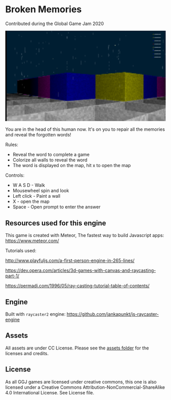 # Broken Memories

Contributed during the Global Game Jam 2020

![Screenshot](./screenshot.png)

 <p>You are in the head of this human now. It's on you to repair all the memories and reveal the
                        forgotten words!</p>
                        
<p>Rules:</p>
<ul>
    <li>Reveal the word to complete a game</li>
    <li>Colorize all walls to reveal the word</li>
    <li>The word is displayed on the map, hit x to open the map</li>
</ul>

<p>Controls:</p>
<ul>
    <li>W A S D - Walk</li>
    <li>Mousewheel spin and look</li>
    <li>Left click - Paint a wall</li>
    <li>X - open the map</li>
    <li>Space - Open prompt to enter the answer</li>
</ul>

## Resources used for this engine

This game is created with Meteor, The fastest way to build Javascript apps: https://www.meteor.com/

Tutorials used:

http://www.playfuljs.com/a-first-person-engine-in-265-lines/

https://dev.opera.com/articles/3d-games-with-canvas-and-raycasting-part-1/

https://permadi.com/1996/05/ray-casting-tutorial-table-of-contents/

## Engine

Built with `raycaster2` engine: https://github.com/jankapunkt/js-raycaster-engine

## Assets

All assets are under CC License. Please see the [assets folder](./game/public/assets) for the licenses and credits.

## License

As all GGJ games are licensed under creative commons, this one is also licensed under a Creative Commons Attribution-NonCommercial-ShareAlike 4.0 International License.
See License file.